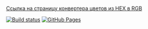 [Ссылка на страницу конвертера цветов из HEX в RGB](https://VladimirFilippov555.github.io/ra4-forms-сonverter)

[![Build status](https://ci.appveyor.com/api/projects/status/969447rlawhgwaan?svg=true)](https://ci.appveyor.com/project/VladimirFilippov555/ra4-forms-сonverter)
[![GitHub Pages](https://img.shields.io/badge/GitHub%20Pages-GO-green.svg)](https://VladimirFilippov555.github.io/ra4-forms-сonverter)